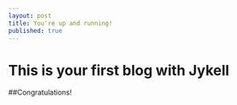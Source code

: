 ```yaml
---
layout: post
title: You're up and running!
published: true
---
```


# This is your first blog with Jykell

##Congratulations!